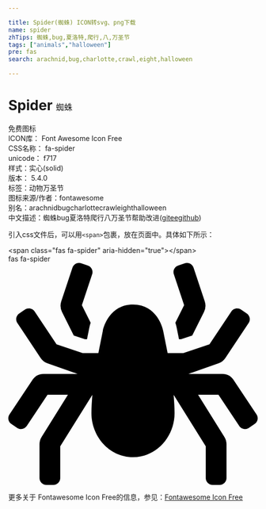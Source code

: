 ```yaml
---

title: Spider(蜘蛛) ICON转svg、png下载
name: spider
zhTips: 蜘蛛,bug,夏洛特,爬行,八,万圣节
tags: ["animals","halloween"]
pre: fas
search: arachnid,bug,charlotte,crawl,eight,halloween

---
```


# Spider  <small style="font-size: 60%;font-weight: 100">蜘蛛</small>


<div class="detail-page">
<p>
<span><span class="badge-success badge">免费图标</span> </span>
<br/>
<span>
ICON库：
<span class="badge-secondary badge">Font Awesome Icon Free</span> 
</span>
<br/>
<span>
CSS名称：
<span class="badge-secondary badge">fa-spider</span> 
</span>
<br/>
<span>
unicode：
<span class="badge-secondary badge">f717</span> 
<copy-btn content='f717' btn-title=""></copy-btn>
<copy-btn :content='String.fromCodePoint(parseInt("f717", 16))' btn-title="复制U"></copy-btn>
</span><br/><span>样式：<span class="badge-light badge">实心(solid)</span></span>
<br/>
<span>
版本：
<span class="badge-secondary badge">5.4.0</span> 
</span><br/><span>标签：<span class="badge-light badge"><router-link to="/tags/animals.html">动物</router-link></span><span class="badge-light badge"><router-link to="/tags/halloween.html">万圣节</router-link></span></span>
<br/>
<span>图标来源/作者：<span class="badge-light badge">fontawesome</span></span> 
<br/>
<span>别名：<span class="badge-light badge">arachnid</span><span class="badge-light badge">bug</span><span class="badge-light badge">charlotte</span><span class="badge-light badge">crawl</span><span class="badge-light badge">eight</span><span class="badge-light badge">halloween</span></span><br/><span class="zh-detail">中文描述：<span class="badge-primary badge">蜘蛛</span><span class="badge-primary badge">bug</span><span class="badge-primary badge">夏洛特</span><span class="badge-primary badge">爬行</span><span class="badge-primary badge">八</span><span class="badge-primary badge">万圣节</span><span class="help-link"><span>帮助改进</span>(<a href="https://gitee.com/liuwave/icon-helper/edit/master/json/fontawesome/solid/spider.json" target="_blank" rel="noopener noreferrer">gitee</a><a href="https://github.com/liuwave/icon-helper/edit/master/json/fontawesome/solid/spider.json" target="_blank" rel="noopener noreferrer">github</a></span>)</span><br/>
</p>
</div>
<div class="alert alert-dark">
  <i class="fas fa-spider fa-xs"></i>
  <i class="fas fa-spider fa-sm"></i>
  <i class="fas fa-spider fa-lg"></i>
  <i class="fas fa-spider fa-2x"></i>
  <i class="fas fa-spider fa-3x"></i>
  <i class="fas fa-spider fa-5x"></i>
  <i class="fas fa-spider fa-7x"></i>
</div>
<div>
  <p>引入css文件后，可以用<code>&lt;span&gt;</code>包裹，放在页面中。具体如下所示：    
  </p>
  <div class="alert alert-primary" style="font-size: 14px">
    &lt;span class="fas fa-spider" aria-hidden="true"&gt;&lt;/span&gt;
    <copy-btn content='<span class="fas fa-spider" aria-hidden="true"></span>'></copy-btn>
  </div>
  <div class="alert alert-secondary">
    <i class="fas fa-spider"
    style="font-size: 24px"
    aria-hidden="true"></i> fas fa-spider
    <copy-btn content="fas fa-spider" btn-title="复制图标名称"></copy-btn>
  </div>
</div>
<div id="svg" class="svg-wrap">
<svg xmlns="http://www.w3.org/2000/svg" viewBox="0 0 576 512"><path d="M151.17 167.35L177.1 176h4.67l5.22-26.12c.72-3.58 1.8-7.58 3.21-11.79l-20.29-40.58 23.8-71.39c2.79-8.38-1.73-17.44-10.12-20.24L168.42.82c-8.38-2.8-17.45 1.73-20.24 10.12l-25.89 77.68a32.04 32.04 0 0 0 1.73 24.43l27.15 54.3zm422.14 182.03l-52.75-79.12a32.002 32.002 0 0 0-26.62-14.25H416l68.99-24.36a32.03 32.03 0 0 0 16.51-12.61l53.6-80.41c4.9-7.35 2.91-17.29-4.44-22.19l-13.31-8.88c-7.35-4.9-17.29-2.91-22.19 4.44l-50.56 75.83L404.1 208H368l-10.37-51.85C355.44 145.18 340.26 96 288 96c-52.26 0-67.44 49.18-69.63 60.15L208 208h-36.1l-60.49-20.17L60.84 112c-4.9-7.35-14.83-9.34-22.19-4.44l-13.31 8.88c-7.35 4.9-9.34 14.83-4.44 22.19l53.6 80.41a32.03 32.03 0 0 0 16.51 12.61L160 256H82.06a32.02 32.02 0 0 0-26.63 14.25L2.69 349.38c-4.9 7.35-2.92 17.29 4.44 22.19l13.31 8.88c7.35 4.9 17.29 2.91 22.19-4.44l48-72h47.06l-60.83 97.33A31.988 31.988 0 0 0 72 418.3V496c0 8.84 7.16 16 16 16h16c8.84 0 16-7.16 16-16v-73.11l74.08-118.53c-1.01 14.05-2.08 28.11-2.08 42.21C192 399.64 232.76 448 288 448s96-48.36 96-101.43c0-14.1-1.08-28.16-2.08-42.21L456 422.89V496c0 8.84 7.16 16 16 16h16c8.84 0 16-7.16 16-16v-77.71c0-6-1.69-11.88-4.86-16.96L438.31 304h47.06l48 72c4.9 7.35 14.84 9.34 22.19 4.44l13.31-8.88c7.36-4.9 9.34-14.83 4.44-22.18zM406.09 97.51l-20.29 40.58c1.41 4.21 2.49 8.21 3.21 11.79l5.22 26.12h4.67l25.93-8.65 27.15-54.3a31.995 31.995 0 0 0 1.73-24.43l-25.89-77.68C425.03 2.56 415.96-1.98 407.58.82l-15.17 5.06c-8.38 2.8-12.91 11.86-10.12 20.24l23.8 71.39z"/></svg>
</div>
<detail full-name='fa-spider'></detail>
    
<div><p>更多关于  Fontawesome Icon Free的信息，参见：<a target="_blank" href="https://iconhelper.cn/fontawesome.html">Fontawesome Icon Free</a>
</p></div>
